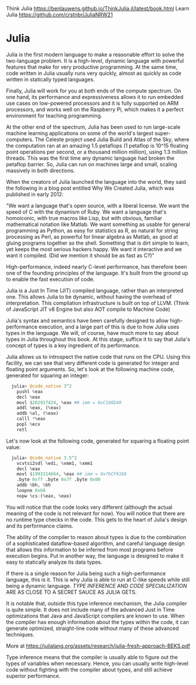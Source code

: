 Think Julia https://benlauwens.github.io/ThinkJulia.jl/latest/book.html
Learn Julia https://github.com/crstnbr/JuliaNRW21

# Julia

Julia is the first modern language to make a reasonable effort to solve the two-language problem. It is a high-level, dynamic language with powerful features that make for very productive programming. At the same time, code written in Julia usually runs very quickly, almost as quickly as code written in statically typed languages.

Finally, Julia will work for you at both ends of the compute spectrum. On one hand, its performance and expressiveness allows it to run embedded use cases on low-powered processors and it is fully supported on ARM processors, and works well on the Raspberry Pi, which makes it a perfect environment for teaching programming. 

At the other end of the spectrum, Julia has been used to run large-scale machine learning applications on some of the world's largest super-computers. The Celeste project used Julia Build and Atlas of the Sky, where the computation ran at an amazing 1.5 petaflops (1 petaflop is 10^15 floating point operations per second, or a thousand million million), using 1.3 million threads. This was the first time any dynamic language had broken the petaflop barrier. So, Julia can run on machines large and small, scaling massively in both directions.

When the creators of Julia launched the language into the world, they said the following in a blog post entitled Why We Created Julia, which was published in early 2012:

"We want a language that's open source, with a liberal license. We want the speed of C with the dynamism of Ruby. We want a language that's homoiconic, with true macros like Lisp, but with obvious, familiar mathematical notation like Matlab. We want something as usable for general programming as Python, as easy for statistics as R, as natural for string processing as Perl, as powerful for linear algebra as Matlab, as good at gluing programs together as the shell. Something that is dirt simple to learn, yet keeps the most serious hackers happy. We want it interactive and we want it compiled. (Did we mention it should be as fast as C?)"

High-performance, indeed nearly C-level performance, has therefore been one of the founding principles of the language. It's built from the ground up to enable the fast execution of code.

Julia is a Just In Time (JIT) compiled language, rather than an interpreted one. This allows Julia to be dynamic, without having the overhead of interpretation. This compilation infrastructure is built on top of LLVM. (Think of JavaScript JIT v8 Engine but also AOT compile to Machine Code)

 Julia's syntax and semantics have been carefully designed to allow high-performance execution, and a large part of this is due to how Julia uses types in the language. We will, of course, have much more to say about types in Julia throughout this book. At this stage, suffice it to say that Julia's concept of types is a key ingredient of its performance.

 Julia allows us to introspect the native code that runs on the CPU. Using this facility, we can see that very different code is generated for integer and floating point arguments. So, let's look at the following machine code, generated for squaring an integer:
 
 ```jl
   julia> @code_native 3^2
     pushl %eax
     decl %eax
     movl $202927424, %eax ## imm = 0xC186D40
     addl %eax, (%eax)
     addb %al, (%eax)
     calll *%eax
     popl %ecx
     retl
```
Let's now look at the following code, generated for squaring a floating point value:
 ```jl
   julia> @code_native 3.5^2
     vcvtsi2sdl %edi, %xmm1, %xmm1
     decl %eax
     movl $1993314664, %eax ## imm = 0x76CF9168
     .byte 0xff .byte 0x7f .byte 0x00
     addb %bh, %bh
     loopne 0x68
     nopw %cs:(%eax, %eax)
 ```

 You will notice that the code looks very different (although the actual meaning of the code is not relevant for now). You will notice that there are no runtime type checks in the code. This gets to the heart of Julia's design and its performance claims.

 The ability of the compiler to reason about types is due to the combination of a sophisticated dataflow-based algorithm, and careful language design that allows this information to be inferred from most programs before execution begins. Put in another way, the language is designed to make it easy to statically analyze its data types.

 If there is a single reason for Julia being such a high-performance language, this is it. This is why Julia is able to run at C-like speeds while still being a dynamic language. _TYPE INFERENCE_ AND *CODE SPECIALIZATION* ARE AS CLOSE TO A SECRET SAUCE AS JULIA GETS. 

 It is notable that, outside this type inference mechanism, the Julia compiler is quite simple. It does not include many of the advanced Just in Time optimizations that Java and JavaScript compilers are known to use. When the compiler has enough information about the types within the code, it can generate optimized, straight-line code without many of these advanced techniques.

 More at https://julialang.org/assets/research/julia-fresh-approach-BEKS.pdf

 Type inference means that the compiler is usually able to figure out the types of variables when necessary. Hence, you can usually write high-level code without fighting with the compiler about types, and still achieve superior performance.
